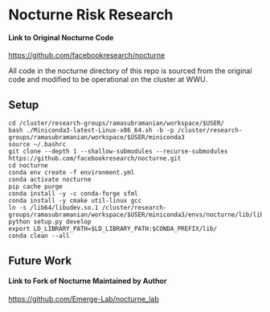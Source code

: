 # Nocturne Risk Research
#### Link to Original Nocturne Code
https://github.com/facebookresearch/nocturne

All code in the nocturne directory of this repo is sourced from the original code and modified to be operational on the cluster at WWU.

## Setup
```
cd /cluster/research-groups/ramasubramanian/workspace/$USER/
bash ./Miniconda3-latest-Linux-x86_64.sh -b -p /cluster/research-groups/ramasubramanian/workspace/$USER/miniconda3
source ~/.bashrc
git clone --depth 1 --shallow-submodules --recurse-submodules https://github.com/facebookresearch/nocturne.git
cd nocturne
conda env create -f environment.yml
conda activate nocturne
pip cache purge
conda install -y -c conda-forge sfml
conda install -y cmake util-linux gcc
ln -s /lib64/libudev.so.1 /cluster/research-groups/ramasubramanian/workspace/$USER/miniconda3/envs/nocturne/lib/libudev.so.0
python setup.py develop
export LD_LIBRARY_PATH=$LD_LIBRARY_PATH:$CONDA_PREFIX/lib/
conda clean --all
```

## Future Work
#### Link to Fork of Nocturne Maintained by Author
https://github.com/Emerge-Lab/nocturne_lab
